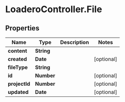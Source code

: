 # LoaderoController.File

## Properties
Name | Type | Description | Notes
------------ | ------------- | ------------- | -------------
**content** | **String** |  | 
**created** | **Date** |  | [optional] 
**fileType** | **String** |  | 
**id** | **Number** |  | [optional] 
**projectId** | **Number** |  | [optional] 
**updated** | **Date** |  | [optional] 

